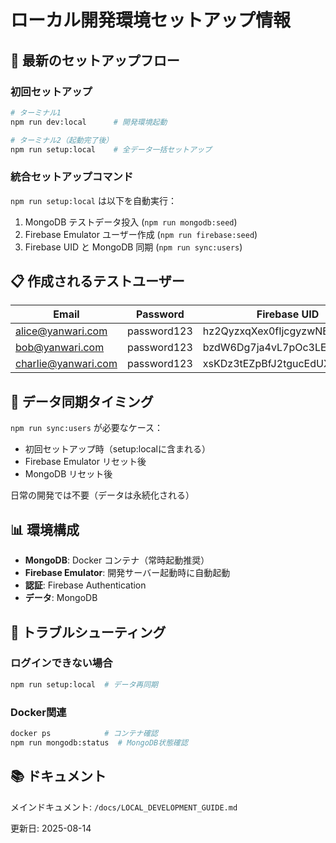 # ローカル開発環境セットアップ情報

## 🚀 最新のセットアップフロー

### 初回セットアップ
```bash
# ターミナル1
npm run dev:local      # 開発環境起動

# ターミナル2（起動完了後）
npm run setup:local    # 全データ一括セットアップ
```

### 統合セットアップコマンド
`npm run setup:local` は以下を自動実行：
1. MongoDB テストデータ投入 (`npm run mongodb:seed`)
2. Firebase Emulator ユーザー作成 (`npm run firebase:seed`)
3. Firebase UID と MongoDB 同期 (`npm run sync:users`)

## 📋 作成されるテストユーザー

| Email | Password | Firebase UID |
|-------|----------|--------------|
| alice@yanwari.com | password123 | hz2QyzxqXex0fIjcgyzwNBZWStJb |
| bob@yanwari.com | password123 | bzdW6Dg7ja4vL7pOc3LEzG7lFayU |
| charlie@yanwari.com | password123 | xsKDz3tEZpBfJ2tgucEdUXdWLNLD |

## 🔄 データ同期タイミング

`npm run sync:users` が必要なケース：
- 初回セットアップ時（setup:localに含まれる）
- Firebase Emulator リセット後
- MongoDB リセット後

日常の開発では不要（データは永続化される）

## 📊 環境構成

- **MongoDB**: Docker コンテナ（常時起動推奨）
- **Firebase Emulator**: 開発サーバー起動時に自動起動
- **認証**: Firebase Authentication
- **データ**: MongoDB

## 🔧 トラブルシューティング

### ログインできない場合
```bash
npm run setup:local  # データ再同期
```

### Docker関連
```bash
docker ps            # コンテナ確認
npm run mongodb:status  # MongoDB状態確認
```

## 📚 ドキュメント

メインドキュメント: `/docs/LOCAL_DEVELOPMENT_GUIDE.md`

更新日: 2025-08-14